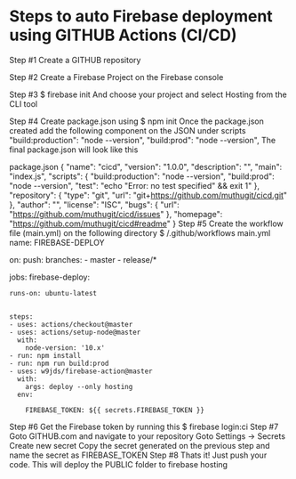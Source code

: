 # Steps to auto Firebase deployment using GITHUB Actions (CI/CD)

Step #1
Create a GITHUB repository

Step #2
Create a Firebase Project on the Firebase console

Step #3
$ firebase init
And choose your project and select Hosting from the CLI tool

Step #4
Create package.json using
$ npm init
Once the package.json created add the following component on the JSON under scripts
"build:production": "node --version",
"build:prod": "node --version",
The final package.json will look like this

package.json
{
  "name": "cicd",
  "version": "1.0.0",
  "description": "",
  "main": "index.js",
  "scripts": {
    "build:production": "node --version",
    "build:prod": "node --version",
    "test": "echo \"Error: no test specified\" && exit 1"
  },
  "repository": {
    "type": "git",
    "url": "git+https://github.com/muthugit/cicd.git"
  },
  "author": "",
  "license": "ISC",
  "bugs": {
    "url": "https://github.com/muthugit/cicd/issues"
  },
  "homepage": "https://github.com/muthugit/cicd#readme"
}
Step #5
Create the workflow file (main.yml) on the following directory
$ <root directory>/.github/workflows
main.yml
name: FIREBASE-DEPLOY

on:
  push:
    branches:
    - master
    - release/*


jobs:
  firebase-deploy:


    runs-on: ubuntu-latest


    steps:
    - uses: actions/checkout@master
    - uses: actions/setup-node@master
      with:
        node-version: '10.x'
    - run: npm install
    - run: npm run build:prod
    - uses: w9jds/firebase-action@master
      with:
        args: deploy --only hosting
      env:

        FIREBASE_TOKEN: ${{ secrets.FIREBASE_TOKEN }}
Step #6
Get the Firebase token by running this
$ firebase login:ci
Step #7
Goto GITHUB.com and navigate to your repository
Goto Settings -> Secrets
Create new secret
Copy the secret generated on the previous step and name the secret as FIREBASE_TOKEN
Step #8
Thats it! Just push your code. This will deploy the PUBLIC folder to firebase hosting